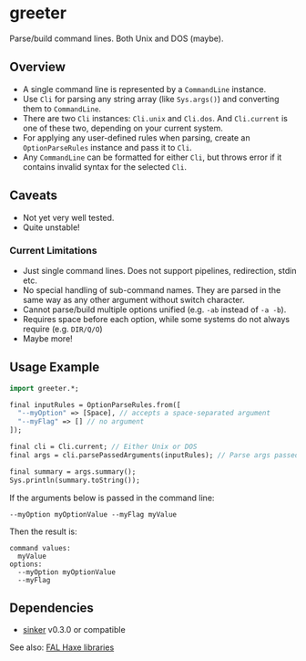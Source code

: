 # greeter

Parse/build command lines. Both Unix and DOS (maybe).


## Overview

- A single command line is represented by a `CommandLine` instance.
- Use `Cli` for parsing any string array (like `Sys.args()`) and converting them to `CommandLine`.
- There are two `Cli` instances: `Cli.unix` and `Cli.dos`. And `Cli.current` is one of these two, depending on your current system.
- For applying any user-defined rules when parsing, create an `OptionParseRules` instance and pass it to `Cli`.
- Any `CommandLine` can be formatted for either `Cli`, but throws error if it contains invalid syntax for the selected `Cli`.

## Caveats

- Not yet very well tested.
- Quite unstable!

### Current Limitations

- Just single command lines. Does not support pipelines, redirection, stdin etc.
- No special handling of sub-command names. They are parsed in the same way as any other argument without switch character.
- Cannot parse/build multiple options unified (e.g. `-ab` instead of `-a -b`).
- Requires space before each option, while some systems do not always require (e.g. `DIR/Q/O`)
- Maybe more!


## Usage Example

```haxe
import greeter.*;
```

```haxe
final inputRules = OptionParseRules.from([
  "--myOption" => [Space], // accepts a space-separated argument
  "--myFlag" => [] // no argument
]);

final cli = Cli.current; // Either Unix or DOS
final args = cli.parsePassedArguments(inputRules); // Parse args passed via Sys.args()

final summary = args.summary();
Sys.println(summary.toString());
```

If the arguments below is passed in the command line:

```console
--myOption myOptionValue --myFlag myValue
```

Then the result is:

```console
command values:
  myValue
options:
  --myOption myOptionValue
  --myFlag
```


## Dependencies

- [sinker](https://github.com/fal-works/sinker) v0.3.0 or compatible

See also:
[FAL Haxe libraries](https://github.com/fal-works/fal-haxe-libraries)

